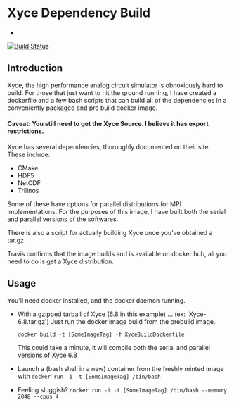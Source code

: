 # Xyce Dependency Build
-
[![Build Status](https://travis-ci.org/jbharter/xyce-deps-docker.svg?branch=master)](https://travis-ci.org/jbharter/xyce-deps-docker)

## Introduction

Xyce, the high performance analog circuit simulator is obnoxiously hard to build. For those that just want to hit the ground running, I have created a dockerfile and a few bash scripts that can build all of the dependencies in a conveniently packaged and pre build docker image.

#### Caveat: You still need to get the Xyce Source. I believe it has export restrictions.

Xyce has several dependencies, thoroughly documented on their site. These include:

 - CMake
 - HDF5
 - NetCDF
 - Trilinos

Some of these have options for parallel distributions for MPI implementations. For the purposes of this image, I have built both the serial and parallel versions of the softwares.

There is also a script for actually building Xyce once you've obtained a tar.gz

Travis confirms that the image builds and is available on docker hub, all you need to do is get a Xyce distribution.

## Usage
You'll need docker installed, and the docker daemon running.

 - With a gzipped tarball of Xyce (6.8 in this example) ... (ex: 'Xyce-6.8.tar.gz') Just run the docker image build from the prebuild image.

	`docker build -t [SomeImageTag] -f XyceBuildDockerfile`

	This could take a minute, it will compile both the serial and parallel versions of Xyce 6.8

 - Launch a (bash shell in a new) container from the freshly minted image with
   `docker run -i -t [SomeImageTag] /bin/bash`

 - Feeling sluggish?
 	`docker run -i -t [SomeImageTag] /bin/bash --memory 2048 --cpus 4`
